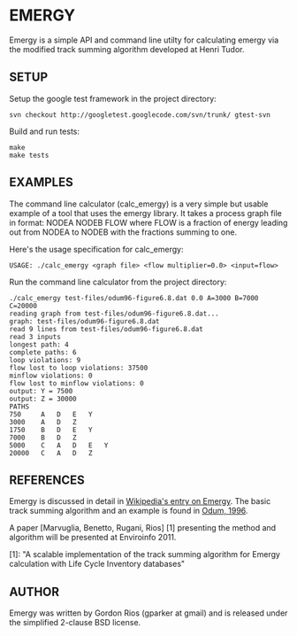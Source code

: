 # EMERGY

Emergy is a simple API and command line utilty for calculating emergy
via the modified track summing algorithm developed at Henri Tudor.

## SETUP

Setup the google test framework in the project directory:

	svn checkout http://googletest.googlecode.com/svn/trunk/ gtest-svn

Build and run tests:

	make
	make tests

## EXAMPLES

The command line calculator (calc_emergy) is a very simple but usable
example of a tool that uses the emergy library. It takes a process
graph file in format: NODEA NODEB FLOW where FLOW is a fraction of
energy leading out from NODEA to NODEB with the fractions summing to
one.

Here's the usage specification for calc_emergy:

	USAGE: ./calc_emergy <graph file> <flow multiplier=0.0> <input=flow>

Run the command line calculator from the project directory:

	./calc_emergy test-files/odum96-figure6.8.dat 0.0 A=3000 B=7000 C=20000
	reading graph from test-files/odum96-figure6.8.dat...
	graph: test-files/odum96-figure6.8.dat
	read 9 lines from test-files/odum96-figure6.8.dat
	read 3 inputs
	longest path: 4
	complete paths: 6
	loop violations: 9
	flow lost to loop violations: 37500
	minflow violations: 0
	flow lost to minflow violations: 0
	output: Y = 7500
	output: Z = 30000
	PATHS
	750		A	D	E	Y	
	3000	A	D	Z	
	1750	B	D	E	Y	
	7000	B	D	Z	
	5000	C	A	D	E	Y	
	20000	C	A	D	Z	

## REFERENCES

Emergy is discussed in detail in [Wikipedia's entry on Emergy](http://en.wikipedia.org/wiki/Emergy). The basic track summing algorithm and an example is found in [Odum, 1996](http://books.google.com/books?id=j1PHFoVb7rYC&lpg=PA99&ots=0pPQZkP2BF&dq=track%20summing%20odum%201996&pg=PA99#v=onepage&q&f=false).

A paper [Marvuglia, Benetto, Rugani, Rios] [1] presenting the method and algorithm will be presented at Enviroinfo 2011.

  [1]: "A scalable implementation of the track summing algorithm for Emergy calculation with Life Cycle Inventory databases"

## AUTHOR

Emergy was written by Gordon Rios (gparker at gmail) and is released
under the simplified 2-clause BSD license.
